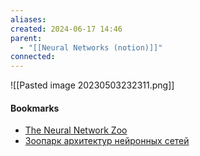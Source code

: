 ```yaml
---
aliases: 
created: 2024-06-17 14:46
parent:
  - "[[Neural Networks (notion)]]"
connected: 
---
```




![[Pasted image 20230503232311.png]]










#### Bookmarks
- [The Neural Network Zoo](https://www.asimovinstitute.org/neural-network-zoo/)
- [Зоопарк архитектур нейронных сетей](https://habr.com/ru/companies/wunderfund/articles/313696/)






